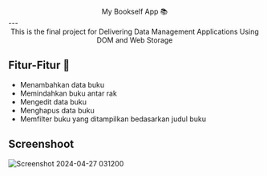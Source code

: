 <center>My Bookself App 📚</center>
---
<center>This is the final project for Delivering Data Management Applications Using DOM and Web Storage</center>

Fitur-Fitur 🌟
---
* Menambahkan data buku
* Memindahkan buku antar rak
* Mengedit data buku
* Menghapus data buku
* Memfilter buku yang ditampilkan bedasarkan judul buku

Screenshoot
---
![Screenshot 2024-04-27 031200](https://github.com/muhammadfariddd/Submission_Dicoding-Pengelolaan_data_menggunakan_DOM_dan_Web_Storage/assets/142093385/871aa13a-9c14-463b-b7e3-61cbc1132725)
